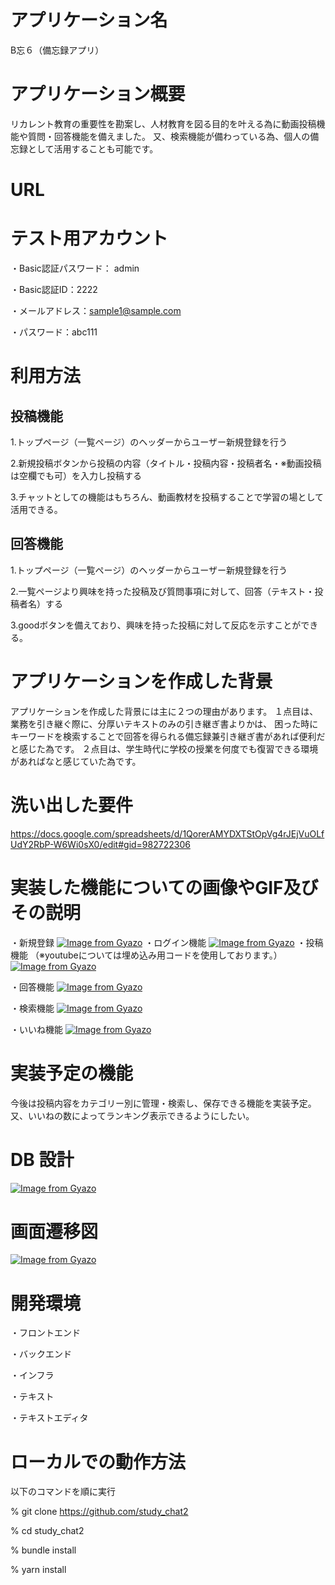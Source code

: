 # アプリケーション名
 B忘６（備忘録アプリ）

# アプリケーション概要
リカレント教育の重要性を勘案し、人材教育を図る目的を叶える為に動画投稿機能や質問・回答機能を備えました。
又、検索機能が備わっている為、個人の備忘録として活用することも可能です。

# URL

# テスト用アカウント
・Basic認証パスワード： admin

・Basic認証ID：2222

・メールアドレス：sample1@sample.com

・パスワード：abc111

# 利用方法
## 投稿機能
1.トップページ（一覧ページ）のヘッダーからユーザー新規登録を行う

2.新規投稿ボタンから投稿の内容（タイトル・投稿内容・投稿者名・※動画投稿は空欄でも可）を入力し投稿する

3.チャットとしての機能はもちろん、動画教材を投稿することで学習の場として活用できる。

## 回答機能
1.トップページ（一覧ページ）のヘッダーからユーザー新規登録を行う

2.一覧ページより興味を持った投稿及び質問事項に対して、回答（テキスト・投稿者名）する

3.goodボタンを備えており、興味を持った投稿に対して反応を示すことができる。

# アプリケーションを作成した背景
アプリケーションを作成した背景には主に２つの理由があります。
１点目は、業務を引き継ぐ際に、分厚いテキストのみの引き継ぎ書よりかは、
困った時にキーワードを検索することで回答を得られる備忘録兼引き継ぎ書があれば便利だと感じた為です。
２点目は、学生時代に学校の授業を何度でも復習できる環境があればなと感じていた為です。

# 洗い出した要件
https://docs.google.com/spreadsheets/d/1QorerAMYDXTStOpVg4rJEjVuOLfUdY2RbP-W6Wi0sX0/edit#gid=982722306


# 実装した機能についての画像やGIF及びその説明
・新規登録
[![Image from Gyazo](https://i.gyazo.com/dea542fd450f5505d5ef7cebce629ea8.gif)](https://gyazo.com/dea542fd450f5505d5ef7cebce629ea8)
・ログイン機能
[![Image from Gyazo](https://i.gyazo.com/9759120f7587bb3663841df9872e7d41.gif)](https://gyazo.com/9759120f7587bb3663841df9872e7d41)
・投稿機能
（※youtubeについては埋め込み用コードを使用しております。）
[![Image from Gyazo](https://i.gyazo.com/1c80665ae6fbe5c140809295ab893f30.gif)](https://gyazo.com/1c80665ae6fbe5c140809295ab893f30)

・回答機能
[![Image from Gyazo](https://i.gyazo.com/70a78757bb19a8d08251734583bc29fa.gif)](https://gyazo.com/70a78757bb19a8d08251734583bc29fa)

・検索機能
[![Image from Gyazo](https://i.gyazo.com/581bc7896336c05ced4603c4da3bb9c3.gif)](https://gyazo.com/581bc7896336c05ced4603c4da3bb9c3)

・いいね機能
[![Image from Gyazo](https://i.gyazo.com/aae9cbdb3eac07d09bb63b5336860faf.gif)](https://gyazo.com/aae9cbdb3eac07d09bb63b5336860faf)

# 実装予定の機能
今後は投稿内容をカテゴリー別に管理・検索し、保存できる機能を実装予定。
又、いいねの数によってランキング表示できるようにしたい。


# DB 設計
[![Image from Gyazo](https://i.gyazo.com/8ecbe63294bcb468b930d8c9bf82fd31.png)](https://gyazo.com/8ecbe63294bcb468b930d8c9bf82fd31)

# 画面遷移図
[![Image from Gyazo](https://i.gyazo.com/a40122d09b9ef39222cf27cf437c509a.png)](https://gyazo.com/a40122d09b9ef39222cf27cf437c509a)

# 開発環境
・フロントエンド

・バックエンド

・インフラ

・テキスト

・テキストエディタ

# ローカルでの動作方法
以下のコマンドを順に実行

% git clone https://github.com/study_chat2

% cd study_chat2

% bundle install

% yarn install

